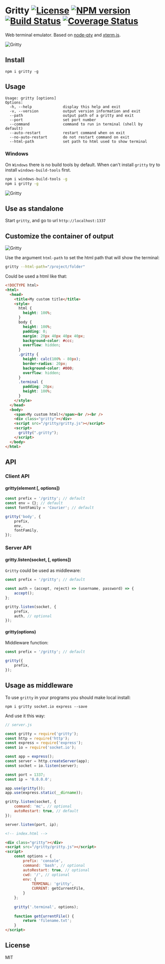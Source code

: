 # Gritty [![License][LicenseIMGURL]][LicenseURL] [![NPM version][NPMIMGURL]][NPMURL] [![Build Status][BuildStatusIMGURL]][BuildStatusURL] [![Coverage Status][CoverageIMGURL]][CoverageURL]

[NPMIMGURL]: https://img.shields.io/npm/v/gritty.svg?style=flat&longCache=true
[BuildStatusURL]: https://github.com/cloudcmd/gritty/actions?query=workflow%3A%22Node+CI%22 "Build Status"
[BuildStatusIMGURL]: https://github.com/cloudcmd/gritty/workflows/Node%20CI/badge.svg
[LicenseIMGURL]: https://img.shields.io/badge/license-MIT-317BF9.svg?style=flat&longCache=true
[NPM_INFO_IMG]: https://nodei.co/npm/cloudcmd.png
[NPMURL]: https://npmjs.org/package/cloudcmd "npm"
[BuildStatusURL]: https://travis-ci.org/cloudcmd/gritty "Build Status"
[LicenseURL]: https://tldrlegal.com/license/mit-license "MIT License"
[CoverageURL]: https://coveralls.io/github/cloudcmd/gritty?branch=master
[CoverageIMGURL]: https://coveralls.io/repos/cloudcmd/gritty/badge.svg?branch=master&service=github

Web terminal emulator. Based on [node-pty](https://github.com/Tyriar/node-pty) and [xterm.js](https://github.com/sourcelair/xterm.js).

![Gritty](https://raw.githubusercontent.com/cloudcmd/gritty/master/img/linux.png "Gritty on Linux")

## Install

`npm i gritty -g`

## Usage

```
Usage: gritty [options]
Options:
  -h, --help              display this help and exit
  -v, --version           output version information and exit
  --path                  output path of a gritty and exit
  --port                  set port number
  --command               command to run in terminal (shell by default)
  --auto-restart          restart command when on exit
  --no-auto-restart       do not restart command on exit
  --html-path             set path to html used to show terminal
```

### Windows

On `Windows` there is no build tools by default. When can't install `gritty` try to install `windows-build-tools` first.

```sh
npm i windows-build-tools -g
npm i gritty -g
```

![Gritty](https://raw.githubusercontent.com/cloudcmd/gritty/master/img/windows.png "Gritty on Windows")

## Use as standalone

Start `gritty`, and go to url `http://localhost:1337`

## Customize the container of output

![Gritty](https://raw.githubusercontent.com/cloudcmd/gritty/master/img/custom-html.png "Gritty with a html customized")

Use the argument `html-path` to set the html path that will show the terminal:
```bash
gritty --html-path="/project/folder"
```
Could be used a html like that:
```html
<!DOCTYPE html>
<html>
  <head>
    <title>My custom title</title>
    <style>
      html {
        height: 100%;
      }
      body {
        height: 100%;
        padding: 0;
        margin: 20px 40px 40px 40px;
        background-color: #ccc;
        overflow: hidden;
      }
      .gritty {
        height: calc(100% - 80px);
        border-radius: 20px;
        background-color: #000;
        overflow: hidden;
      }
      .terminal {
        padding: 20px;
        height: 100%;
      }
    </style>
  </head>
  <body>
    <span>My custom html!</span><br /><br />
    <div class="gritty"></div>
    <script src="/gritty/gritty.js"></script>
    <script>
      gritty(".gritty");
    </script>
  </body>
</html>
```


## API

### Client API

#### gritty(element [, options])

```js
const prefix = '/gritty'; // default
const env = {}; // default
const fontFamily = 'Courier'; // default

gritty('body', {
    prefix,
    env,
    fontFamily,
});
```

### Server API

#### gritty.listen(socket, [, options])

`Gritty` could be used as middleware:

```js
const prefix = '/gritty'; // default

const auth = (accept, reject) => (username, password) => {
    accept();
};

gritty.listen(socket, {
    prefix,
    auth, // optional
});
```

#### gritty(options)

Middleware function:

```js
const prefix = '/gritty'; // default

gritty({
    prefix,
});
```

## Usage as middleware

To use `gritty` in your programs you should make local install:

`npm i gritty socket.io express --save`

And use it this way:

```js
// server.js

const gritty = require('gritty');
const http = require('http');
const express = require('express');
const io = require('socket.io');

const app = express();
const server = http.createServer(app);
const socket = io.listen(server);

const port = 1337;
const ip = '0.0.0.0';

app.use(gritty());
app.use(express.static(__dirname));

gritty.listen(socket, {
    command: 'mc', // optional
    autoRestart: true, // default
});

server.listen(port, ip);
```

```html
<!-- index.html -->

<div class="gritty"></div>
<script src="/gritty/gritty.js"></script>
<script>
    const options = {
        prefix: 'console',
        command: 'bash', // optional
        autoRestart: true, // optional
        cwd: '/', // optional
        env: {
            TERMINAL: 'gritty',
            CURRENT: getCurrentFile,
        }
    };
    
    gritty('.terminal', options);
    
    function getCurrentFile() {
        return 'filename.txt';
    }
</script>
```

## License

MIT
